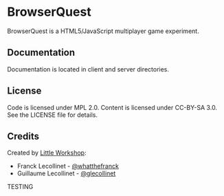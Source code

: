 BrowserQuest
============

BrowserQuest is a HTML5/JavaScript multiplayer game experiment.


Documentation
-------------

Documentation is located in client and server directories.


License
-------

Code is licensed under MPL 2.0. Content is licensed under CC-BY-SA 3.0.
See the LICENSE file for details.


Credits
-------
Created by [Little Workshop](http://www.littleworkshop.fr):

* Franck Lecollinet - [@whatthefranck](http://twitter.com/whatthefranck)
* Guillaume Lecollinet - [@glecollinet](http://twitter.com/glecollinet)

TESTING